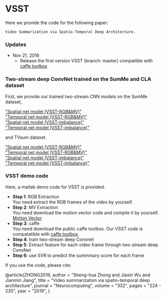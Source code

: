 # VSST 
Here we provide the code for the following paper:

    Video Summarization via Spatio-Temporal Deep Architecture. 
    
### Updates
- Nov 21, 2016
  * Release the first version VSST (branch: master) compatible with [caffe toolbox](https://github.com/yjxiong/caffe)

### Two-stream deep ConvNet trained on the SumMe and CLA dataset
First, we provide our trained two-stream CNN models on the SumMe dataset, 

["Spatial net model (VSST-RGB&MV)"](https://drive.google.com/file/d/0B7XqN7JTUuAlemhwOTI1c2hJZEk/view?usp=sharing) </br> 
["Temporal net model (VSST-RGB&MV)"](https://drive.google.com/file/d/0B7XqN7JTUuAlcGtnQnlUcV8wVlk/view?usp=sharing) </br>
["Spatial net model (VSST-imbalance)"](https://drive.google.com/file/d/0B7XqN7JTUuAlRFlTc0JjYWdTOFE/view?usp=sharing) </br> 
["Temporal net model (VSST-imbalance)"](https://drive.google.com/file/d/0B7XqN7JTUuAlbHJvTGtuT3NSM2s/view?usp=sharing) </br>

and TVsum dataset.

["Spatial net model (VSST-RGB&MV)"](https://drive.google.com/file/d/0B7XqN7JTUuAlUjR4eC1TRDdEMUE/view?usp=sharing) </br> 
["Temporal net model (VSST-RGB&MV)"](https://drive.google.com/file/d/0B7XqN7JTUuAlYmo0cDQ0c09WbE0/view?usp=sharing) </br>
["Spatial net model (VSST-imbalance)"](https://drive.google.com/file/d/0B7XqN7JTUuAlakZybnBjZkVqLVE/view?usp=sharing) </br> 
["Temporal net model (VSST-imbalance)"](https://drive.google.com/file/d/0B7XqN7JTUuAldkpMYkp4N0ptc1k/view?usp=sharing) </br>


### VSST demo code
Here, a matlab demo code for VSST is provided.

- **Step 1**: RGB Extraction </br>
You need extract the RGB frames of the video by yourself. 
- **Step 2**: MV Extraction </br>
You need download the motion vector code and compile it by yourself. [Motion Vector](https://github.com/zbwglory/MV-release)
- **Step 3**: caffe  </br>
You need download the public caffe toolbox. Our VSST code is compatatible  with [caffe toolbox](https://github.com/yjxiong/caffe). </br>
- **Step 4**: train two-stream deep Convnet  </br>
- **Step 5**: Extract feature for each video frame through two-stream deep ConvNet </br>
- **Step 6**: use SVR to predict the summmary score for each frame </br>

If you use the code, please cite:

@article{ZHONG2019,
author = "Sheng-hua Zhong and Jiaxin Wu and Jianmin Jiang",
title = "Video summarization via spatio-temporal deep architecture",
journal = "Neurocomputing",
volume = "332",
pages = "224 - 235",
year = "2019",
}
